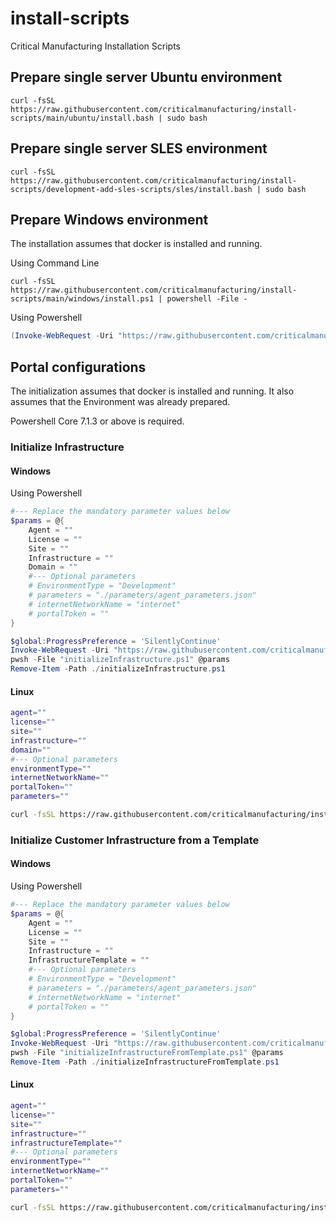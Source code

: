 # install-scripts
Critical Manufacturing Installation Scripts

## Prepare single server Ubuntu environment

```
curl -fsSL https://raw.githubusercontent.com/criticalmanufacturing/install-scripts/main/ubuntu/install.bash | sudo bash
```

## Prepare single server SLES environment

```
curl -fsSL https://raw.githubusercontent.com/criticalmanufacturing/install-scripts/development-add-sles-scripts/sles/install.bash | sudo bash
```

## Prepare Windows environment

The installation assumes that docker is installed and running.

Using Command Line

```
curl -fsSL https://raw.githubusercontent.com/criticalmanufacturing/install-scripts/main/windows/install.ps1 | powershell -File -
```
Using Powershell

```powershell
(Invoke-WebRequest -Uri "https://raw.githubusercontent.com/criticalmanufacturing/install-scripts/main/windows/install.ps1").Content | powershell -File -
```

## Portal configurations

The initialization assumes that docker is installed and running.
It also assumes that the Environment was already prepared.

Powershell Core 7.1.3 or above is required.

### Initialize Infrastructure

#### Windows

Using Powershell

```powershell
#--- Replace the mandatory parameter values below
$params = @{
    Agent = ""
    License = ""
    Site = ""
    Infrastructure = ""
    Domain = ""
    #--- Optional parameters
    # EnvironmentType = "Development"
    # parameters = "./parameters/agent_parameters.json"
    # internetNetworkName = "internet"
    # portalToken = ""
}

$global:ProgressPreference = 'SilentlyContinue'
Invoke-WebRequest -Uri "https://raw.githubusercontent.com/criticalmanufacturing/install-scripts/main/windows/portal/initializeInfrastructure.ps1" -OutFile "./initializeInfrastructure.ps1"
pwsh -File "initializeInfrastructure.ps1" @params
Remove-Item -Path ./initializeInfrastructure.ps1
```
#### Linux

```bash
agent=""
license=""
site=""
infrastructure=""
domain=""
#--- Optional parameters
environmentType=""
internetNetworkName=""
portalToken=""
parameters=""

curl -fsSL https://raw.githubusercontent.com/criticalmanufacturing/install-scripts/main/ubuntu/portal/initializeInfrastructure.bash | sudo bash -s -- --agent "$agent" --license "$license" --site "$site" --infrastructure "$infrastructure" --domain "$domain" --environmentType "$environmentType" --internetNetworkName "$internetNetworkName" --portalToken "$portalToken" --parameters "$parameters"
```

### Initialize Customer Infrastructure from a Template
#### Windows

Using Powershell

```powershell
#--- Replace the mandatory parameter values below
$params = @{
    Agent = ""
    License = ""
    Site = ""
    Infrastructure = ""
    InfrastructureTemplate = ""
    #--- Optional parameters
    # EnvironmentType = "Development"
    # parameters = "./parameters/agent_parameters.json"
    # internetNetworkName = "internet"
    # portalToken = ""
}

$global:ProgressPreference = 'SilentlyContinue'
Invoke-WebRequest -Uri "https://raw.githubusercontent.com/criticalmanufacturing/install-scripts/main/windows/portal/initializeInfrastructureFromTemplate.ps1" -OutFile "./initializeInfrastructureFromTemplate.ps1"
pwsh -File "initializeInfrastructureFromTemplate.ps1" @params
Remove-Item -Path ./initializeInfrastructureFromTemplate.ps1
```
#### Linux


```bash
agent=""
license=""
site=""
infrastructure=""
infrastructureTemplate=""
#--- Optional parameters
environmentType=""
internetNetworkName=""
portalToken=""
parameters=""

curl -fsSL https://raw.githubusercontent.com/criticalmanufacturing/install-scripts/main/ubuntu/portal/initializeInfrastructure.bash | sudo bash -s -- --agent "$agent" --license "$license" --site "$site" --infrastructure "$infrastructure" --infrastructureTemplate "$infrastructureTemplate" --environmentType "$environmentType" --internetNetworkName "$internetNetworkName" --portalToken "$portalToken" --parameters "$parameters"
```